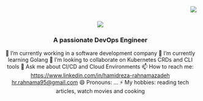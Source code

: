 <img align="right" src="https://visitor-badge.laobi.icu/badge?page_id=hamido95.hamido95" />

<h1 align="center">
    <img src="https://readme-typing-svg.herokuapp.com/?font=Righteous&size=35&center=true&vCenter=true&width=500&height=70&duration=4000&lines=Hi+there+👋;+I'm+Hamido!;+Welcome+to+my+GitHub+repo!;" />
</h1>

<h3 align="center">A passionate DevOps Engineer </h3>


<div align="center">
 
🔭 I’m currently working in a software development company
🌱 I’m currently learning Golang
👯 I’m looking to collaborate on Kubernetes CRDs and CLI tools 
💬 Ask me about CI/CD and Cloud Environments
📫 How to reach me:
    https://www.linkedin.com/in/hamidreza-rahnamazadeh
    hr.rahnama95@gmail.com
😄 Pronouns: ...
⚡ My hobbies: reading tech articles, watch movies and cooking
   
</div>




